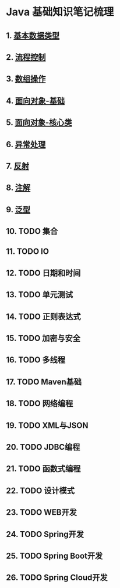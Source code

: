 # Java 基础知识笔记梳理
## 1. [基本数据类型](https://github.com/LiuTingHu/Notes/blob/master/java/docs/%E5%9F%BA%E6%9C%AC%E6%95%B0%E6%8D%AE%E7%B1%BB%E5%9E%8B.md)
## 2. [流程控制](https://github.com/LiuTingHu/Notes/blob/master/java/docs/%E6%B5%81%E7%A8%8B%E6%8E%A7%E5%88%B6.md)
## 3. [数组操作](https://github.com/LiuTingHu/Notes/blob/master/java/docs/%E6%95%B0%E7%BB%84%E6%93%8D%E4%BD%9C.md)
## 4. [面向对象-基础](https://github.com/LiuTingHu/Notes/blob/master/java/docs/OOP.md)
## 5. [面向对象-核心类](https://github.com/LiuTingHu/Notes/blob/master/java/docs/OOP.md#2-%E9%9D%A2%E5%90%91%E5%AF%B9%E8%B1%A1-%E6%A0%B8%E5%BF%83%E7%B1%BB)
## 6. [异常处理](https://github.com/LiuTingHu/Notes/blob/master/java/docs/%E5%BC%82%E5%B8%B8%E5%A4%84%E7%90%86.md)
## 7. [反射](https://github.com/LiuTingHu/Notes/blob/master/java/docs/%E5%8F%8D%E5%B0%84.md)
## 8. [注解](https://github.com/LiuTingHu/Notes/blob/master/java/docs/%E6%B3%A8%E8%A7%A3.md)
## 9. [泛型](https://github.com/LiuTingHu/Notes/blob/master/java/docs/%E6%B3%9B%E5%9E%8B.md)
## 10. TODO 集合
## 11. TODO IO
## 12. TODO 日期和时间
## 13. TODO 单元测试
## 14. TODO 正则表达式
## 15. TODO 加密与安全
## 16. TODO 多线程
## 17. TODO Maven基础
## 18. TODO 网络编程
## 19. TODO XML与JSON
## 20. TODO JDBC编程
## 21. TODO 函数式编程
## 22. TODO 设计模式
## 23. TODO WEB开发
## 24. TODO Spring开发
## 25. TODO Spring Boot开发
## 26. TODO Spring Cloud开发